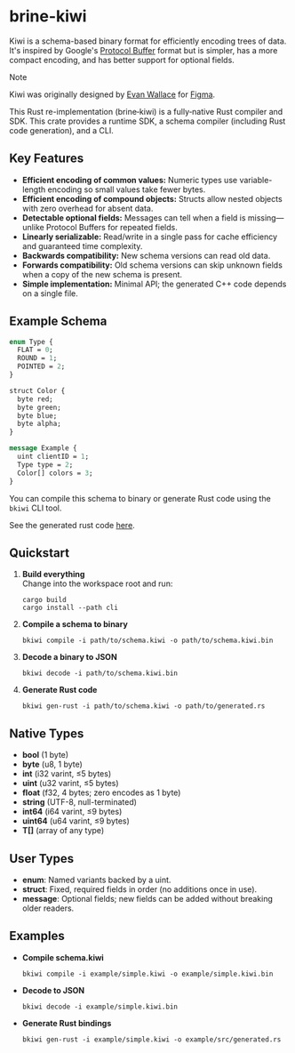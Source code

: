 # brine-kiwi

Kiwi is a schema-based binary format for efficiently encoding trees of data.
It's inspired by Google's [Protocol Buffer](https://developers.google.com/protocol-buffers/) format but is simpler, has a more compact encoding, and has better support for optional fields.

> [!NOTE]
> Kiwi was originally designed by [Evan Wallace](https://madebyevan.com/figma/) for [Figma](https://www.figma.com/). 
>
> This Rust re-implementation (brine‐kiwi) is a fully‐native Rust compiler and SDK. This crate provides a runtime SDK, a schema compiler (including Rust code generation), and a CLI.

## Key Features

- **Efficient encoding of common values:** Numeric types use variable-length encoding so small values take fewer bytes.  
- **Efficient encoding of compound objects:** Structs allow nested objects with zero overhead for absent data.  
- **Detectable optional fields:** Messages can tell when a field is missing—unlike Protocol Buffers for repeated fields.  
- **Linearly serializable:** Read/write in a single pass for cache efficiency and guaranteed time complexity.  
- **Backwards compatibility:** New schema versions can read old data.  
- **Forwards compatibility:** Old schema versions can skip unknown fields when a copy of the new schema is present.  
- **Simple implementation:** Minimal API; the generated C++ code depends on a single file.


## Example Schema

```proto
enum Type {
  FLAT = 0;
  ROUND = 1;
  POINTED = 2;
}

struct Color {
  byte red;
  byte green;
  byte blue;
  byte alpha;
}

message Example {
  uint clientID = 1;
  Type type = 2;
  Color[] colors = 3;
}
```

You can compile this schema to binary or generate Rust code using the `bkiwi` CLI tool.

See the generated rust code [here](https://github.com/zfedoran/brine-kiwi/blob/main/example/src/generated.rs).



## Quickstart

1. **Build everything**  
   Change into the workspace root and run:
   ```
   cargo build
   cargo install --path cli
   ```

2. **Compile a schema to binary**  
   ```
   bkiwi compile -i path/to/schema.kiwi -o path/to/schema.kiwi.bin
   ```

3. **Decode a binary to JSON**  
   ```
   bkiwi decode -i path/to/schema.kiwi.bin
   ```

4. **Generate Rust code**  
   ```
   bkiwi gen-rust -i path/to/schema.kiwi -o path/to/generated.rs
   ```

## Native Types

- **bool** (1 byte)  
- **byte** (u8, 1 byte)  
- **int** (i32 varint, ≤5 bytes)  
- **uint** (u32 varint, ≤5 bytes)  
- **float** (f32, 4 bytes; zero encodes as 1 byte)  
- **string** (UTF-8, null-terminated)  
- **int64** (i64 varint, ≤9 bytes)  
- **uint64** (u64 varint, ≤9 bytes)  
- **T[]** (array of any type)

## User Types

- **enum**: Named variants backed by a uint.  
- **struct**: Fixed, required fields in order (no additions once in use).  
- **message**: Optional fields; new fields can be added without breaking older readers.

## Examples

- **Compile schema.kiwi**  
  ```
  bkiwi compile -i example/simple.kiwi -o example/simple.kiwi.bin
  ```

- **Decode to JSON**  
  ```
  bkiwi decode -i example/simple.kiwi.bin
  ```

- **Generate Rust bindings**  
  ```
  bkiwi gen-rust -i example/simple.kiwi -o example/src/generated.rs
  ```

